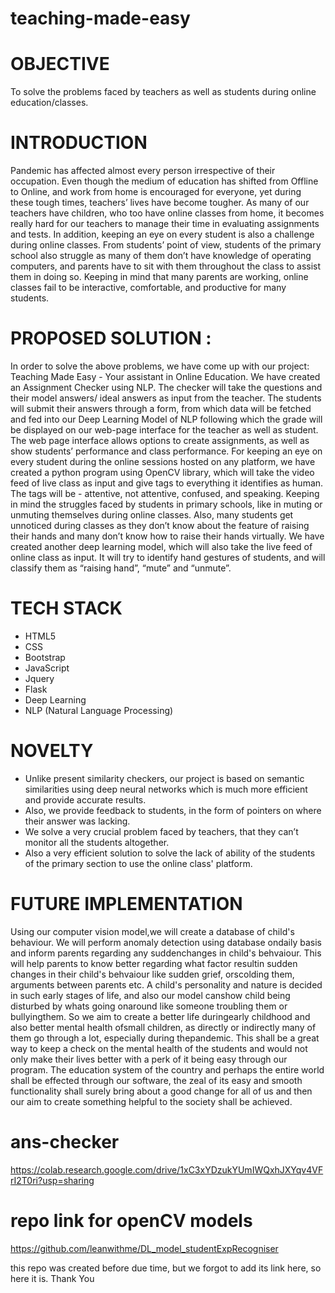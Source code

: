 # teaching-made-easy

# OBJECTIVE
To solve the problems faced by teachers as well as students during online education/classes.

# INTRODUCTION
Pandemic has affected almost every person irrespective of their occupation. Even though the medium of education has shifted from Offline to Online, and work from home is encouraged for everyone, yet during these tough times, teachers’ lives have become tougher. As many of our teachers have children, who too have online classes from home, it becomes really hard for our teachers to manage their time in evaluating assignments and tests. In addition, keeping an eye on every student is also a challenge during online classes. From students’ point of view, students of the primary school also struggle as many of them don’t have knowledge of operating computers, and parents have to sit with them throughout the class to assist them in doing so. Keeping in mind that many parents are working, online classes fail to be interactive, comfortable, and productive for many students.

# PROPOSED SOLUTION :
In order to solve the above problems, we have come up with our project: Teaching Made Easy - Your assistant in Online Education. We have created an Assignment Checker using NLP. The checker will take the questions and their model answers/ ideal answers as input from the teacher. The students will submit their answers through a form, from which data will be fetched and fed into our Deep Learning Model of NLP following which the grade will be displayed on our web-page interface for the teacher as well as student. The web page interface allows options to create assignments, as well as show students’ performance and class performance. For keeping an eye on every student during the online sessions hosted on any platform, we have created a python program using OpenCV library, which will take the video feed of live class as input and give tags to everything it identifies as human. The tags will be - attentive, not attentive, confused, and speaking. Keeping in mind the struggles faced by students in primary schools, like in muting or unmuting themselves during online classes. Also, many students get unnoticed during classes as they don’t know about the feature of raising their hands and many don’t know how to raise their hands virtually. We have created another deep learning model, which will also take the live feed of online class as input. It will try to identify hand gestures of students, and will classify them as “raising hand”, “mute” and “unmute”.

# TECH STACK
* HTML5
* CSS
* Bootstrap
* JavaScript
* Jquery
* Flask
* Deep Learning
* NLP (Natural Language Processing)

# NOVELTY
* Unlike present similarity checkers, our project is based on semantic similarities using deep neural networks which is much more efficient and provide accurate results.
* Also, we provide feedback to students, in the form of pointers on where their answer was lacking.
* We solve a very crucial problem faced by teachers, that they can’t monitor all the students altogether.
* Also a very efficient solution to solve the lack of ability of the students of the primary section to use the online class' platform.

# FUTURE IMPLEMENTATION
Using our computer vision model,we will create a database of child's behaviour.
We will perform anomaly detection using database ondaily basis and inform parents regarding any suddenchanges in child's behvaiour.
This will help parents to know better regarding what factor resultin sudden changes in their child's behvaiour like sudden grief, orscolding them, arguments between parents etc.
A child's personality and nature is decided in such early stages of life, and also our model canshow child being disturbed by whats going onaround like someone troubling them or bullyingthem. So we aim to create a better life duringearly childhood and also better mental health ofsmall children, as directly or indirectly many of them go through a lot, especially during thepandemic.
      This shall be a great way to keep a check on the mental health of the students and would not only make their lives better with a perk of it being easy through our program. The education system of the country and perhaps the entire world shall be effected through our software, the zeal of its easy and smooth functionality shall surely bring about a good change for all of us and then our aim to create something helpful to the society shall be achieved.

# ans-checker
  https://colab.research.google.com/drive/1xC3xYDzukYUmIWQxhJXYqv4VFrI2T0ri?usp=sharing

# repo link for openCV models 
  https://github.com/leanwithme/DL_model_studentExpRecogniser
  
  this repo was created before due time, but we forgot to add its link here, so here it is. Thank You
